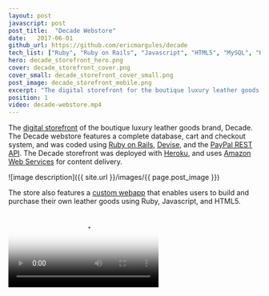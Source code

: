 ```yaml
---
layout: post
javascript: post
post_title:  "Decade Webstore"
date:   2017-06-01
github_url: https://github.com/ericmargules/decade
tech_list: ["Ruby", "Ruby on Rails", "Javascript", "HTML5", "MySQL", "Heroku", "AWS"]
hero: decade_storefront_hero.png
cover: decade_storefront_cover.png
cover_small: decade_storefront_cover_small.png
post_image: decade_storefront_mobile.png
excerpt: "The digital storefront for the boutique luxury leather goods brand, Decade. The webstore features a complete database, cart and checkout system, as well as a custom webapp that enables users to design and purchase their own leather goods."
position: 1
video: decade-webstore.mp4
---
```


The [digital storefront](http://www.decadeleather.com) of the boutique luxury leather goods brand, Decade. The Decade webstore features a complete database, cart and checkout system, and was coded using [Ruby on Rails](http://rubyonrails.org/), [Devise](https://rubygems.org/gems/devise/versions/4.2.0), and the [PayPal REST API](https://developer.paypal.com/docs/api/). The Decade storefront was deployed with [Heroku](https://www.heroku.com/), and uses [Amazon Web Services](https://aws.amazon.com/) for content delivery. 

![image description]({{ site.url }}/images/{{ page.post_image }})

The store also features a [custom webapp](https://ericmargules.github.io/code/2017/02/17/decade-leather-builder.html) that enables users to build and purchase their own leather goods using Ruby, Javascript, and HTML5.

<video class="post_video" poster="{{ site.url }}/images/{{ page.hero }}" controls loop>
	<source src="{{ site.url }}/videos/{{ page.video }}" type="video/mp4">
	Your browser does not support the video tag.
</video>